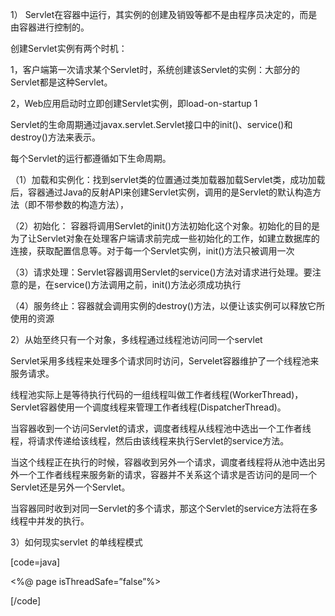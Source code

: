 1） Servlet在容器中运行，其实例的创建及销毁等都不是由程序员决定的，而是由容器进行控制的。
创建Servlet实例有两个时机：
1，客户端第一次请求某个Servlet时，系统创建该Servlet的实例：大部分的Servlet都是这种Servlet。
2，Web应用启动时立即创建Servlet实例，即load-on-startup  <load-on-startup>1</load-on-startup>
Servlet的生命周期通过javax.servlet.Servlet接口中的init()、service()和destroy()方法来表示。
每个Servlet的运行都遵循如下生命周期。
（1）加载和实例化：找到servlet类的位置通过类加载器加载Servlet类，成功加载后，容器通过Java的反射API来创建Servlet实例，调用的是Servlet的默认构造方法（即不带参数的构造方法），
（2）初始化： 容器将调用Servlet的init()方法初始化这个对象。初始化的目的是为了让Servlet对象在处理客户端请求前完成一些初始化的工作，如建立数据库的连接，获取配置信息等。对于每一个Servlet实例，init()方法只被调用一次
（3）请求处理：Servlet容器调用Servlet的service()方法对请求进行处理。要注意的是，在service()方法调用之前，init()方法必须成功执行
（4）服务终止：容器就会调用实例的destroy()方法，以便让该实例可以释放它所使用的资源
2）从始至终只有一个对象，多线程通过线程池访问同一个servlet
Servlet采用多线程来处理多个请求同时访问，Servelet容器维护了一个线程池来服务请求。
线程池实际上是等待执行代码的一组线程叫做工作者线程(WorkerThread)，Servlet容器使用一个调度线程来管理工作者线程(DispatcherThread)。
当容器收到一个访问Servlet的请求，调度者线程从线程池中选出一个工作者线程，将请求传递给该线程，然后由该线程来执行Servlet的service方法。
当这个线程正在执行的时候，容器收到另外一个请求，调度者线程将从池中选出另外一个工作者线程来服务新的请求，容器并不关系这个请求是否访问的是同一个Servlet还是另外一个Servlet。
当容器同时收到对同一Servlet的多个请求，那这个Servlet的service方法将在多线程中并发的执行。
3）如何现实servlet 的单线程模式
[code=java]
<%@ page isThreadSafe=”false”%>
[/code]